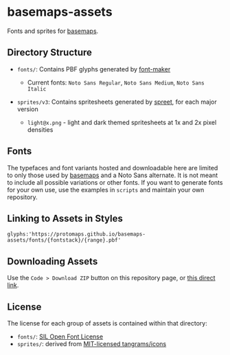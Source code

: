 # basemaps-assets
Fonts and sprites for [basemaps](https://github.com/protomaps/basemaps).

## Directory Structure

* `fonts/`: Contains PBF glyphs generated by [font-maker](https://github.com/maplibre/font-maker)
  * Current fonts: `Noto Sans Regular`, `Noto Sans Medium`, `Noto Sans Italic`
 
* `sprites/v3`: Contains spritesheets generated by [spreet](https://github.com/flother/spreet), for each major version
  * `light@x.png` - light and dark themed spritesheets at 1x and 2x pixel densities

## Fonts

The typefaces and font variants hosted and downloadable here are limited to only those used by [basemaps](https://github.com/protomaps/basemaps) and a Noto Sans alternate. It is not meant to include all possible variations or other fonts. If you want to generate fonts for your own use, use the examples in `scripts` and maintain your own repository.

## Linking to Assets in Styles

```
glyphs:'https://protomaps.github.io/basemaps-assets/fonts/{fontstack}/{range}.pbf'
```

## Downloading Assets

Use the `Code > Download ZIP` button on this repository page, or [this direct link](https://github.com/protomaps/basemaps-assets/archive/refs/heads/main.zip).

## License

The license for each group of assets is contained within that directory:

* `fonts/`: [SIL Open Font License](fonts/OFL.txt)
* `sprites/`: derived from [MIT-licensed tangrams/icons](https://github.com/tangrams/icons/blob/master/LICENSE.md)
